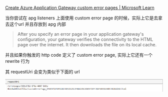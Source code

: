 [Create Azure Application Gateway custom error pages | Microsoft Learn](https://learn.microsoft.com/en-us/azure/application-gateway/custom-error)

当你尝试在 apg listeners 上面使用 custom error page 的时候，实际上它是去拿去这个url 并且存放到 apg 内部

> After you specify an error page in your application gateway's configuration, your gateway verifies the connectivity to the HTML page over the internet. It then downloads the file on its local cache.

并且如果你触发的 http code 定义了 custom error page, 实际上它还有一个 rewrite 行为

其 requestUri 会变为类似于下面的 url

![rewrite url](./images/rewrite-uri.png)
